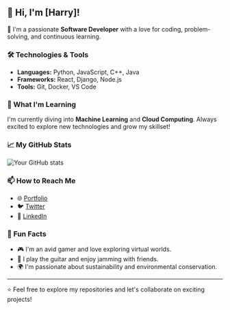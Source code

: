 ## 👋 Hi, I'm [Harry]!

🚀 I'm a passionate **Software Developer** with a love for coding, problem-solving, and continuous learning.

### 🛠️ Technologies & Tools
- **Languages:** Python, JavaScript, C++, Java
- **Frameworks:** React, Django, Node.js
- **Tools:** Git, Docker, VS Code

### 🌱 What I'm Learning
I'm currently diving into **Machine Learning** and **Cloud Computing**. Always excited to explore new technologies and grow my skillset!

### 📈 My GitHub Stats
![Your GitHub stats](https://github-readme-stats.vercel.app/api?username=yourusername&show_icons=true&theme=radical)

### 📫 How to Reach Me
- 🌐 [Portfolio](https://www.yourwebsite.com)
- 🐦 [Twitter](https://twitter.com/yourusername)
- 💼 [LinkedIn](https://www.linkedin.com/in/yourusername)

### 🎨 Fun Facts
- 🎮 I'm an avid gamer and love exploring virtual worlds.
- 🎵 I play the guitar and enjoy jamming with friends.
- 🌍 I'm passionate about sustainability and environmental conservation.

---

⭐️ Feel free to explore my repositories and let's collaborate on exciting projects!

<!---
eat-sleep-code-repeat100/eat-sleep-code-repeat100 is a ✨ special ✨ repository because its `README.md` (this file) appears on your GitHub profile.
You can click the Preview link to take a look at your changes.
--->
